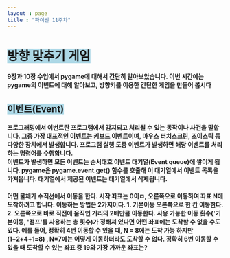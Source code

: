 ```yaml
---
layout : page
title : "파이썬 11주차"
---
```

# <span style='background-color:lightblue;'> 방향 맞추기 게임 </span>
#### 9장과 10장 수업에서 pygame에 대해서 간단히 알아보았습니다. 이번 시간에는 pygame의 이번트에 대해 알아보고, 방향키를 이용한 간단한 게임을 만들어 봅시다
## <span style='background-color:lightblue;'> 이벤트(Event) </span>
#### 프로그래밍에서 이번트란 프로그램에서 감지되고 처리될 수 있는 동작이나 사건을 말합니다. 그중 가장 대표적인 이벤트는 키보드 이벤트이며, 마우스 터치스크린, 조이스틱 등 다양한 장치에서 발생합니다. 프로그램 실행 도중 이벤트가 발생하면 해당 이벤트를 처리하는 명령어를 수행합니다. <br> 이벤트가 발생하면 모든 이벤트는 순서대호 이벤트 대기열(Event queue)에 쌓이게 됩니다. pygame은 pygame.event.get() 함수를 호출해 이 대기열에서 이벤트 목록을 가져옵니다. 대기열에서 제공된 이벤트는 대기열에서 삭제됩니다.
#### 어떤 물체가 수직선에서 이동을 한다. 시작 좌표는 0이ㅁ, 오른쪽으로 이동하여 좌표 N에 도착하려고 합니다. 이동하는 방법은 2가지이다. 1. 기본이동 오른쪽으로 한 칸 이동한다. 2. 오른쪽으로 바로 직전에 움직인 거리의 2배만큼 이동한다. 사용 가능한 이동 횟수('기본이동, '점프'를 사용하는 총 횟수)가 정해져 있다면 어떤 좌표에는 도착할 수 없을 수도 있다. 예를 들어, 정확히 4번 이동할 수 있을 때, N = 8에는 도착 가능 하지만 (1+2+4+1=8) , N=7에는 어떻게 이동하더라도 도착할 수 없다. 정확히 6번 이동할 수 있을 때 도착할 수 있는 좌표 중 19와 가장 가까운 좌표는?
